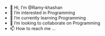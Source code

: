 - 👋 Hi, I’m @Ramy-khashan
- 👀 I’m interested in Programming
- 🌱 I’m currently learning Programming
- 💞️ I’m looking to collaborate on Programming
- 📫 How to reach me ...

<!---
Ramy-khashan/Ramy-khashan is a ✨ special ✨ repository because its `README.md` (this file) appears on your GitHub profile.
You can click the Preview link to take a look at your changes.
--->
